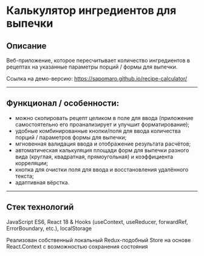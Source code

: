 # Калькулятор ингредиентов для выпечки

## Описание

Веб-приложение, которое пересчитывает количество ингредиентов в рецептах на указанные параметры порций / формы для выпечки.

Ссылка на демо-версию: https://sapomaro.github.io/recipe-calculator/

---

## Функционал / особенности:

- можно скопировать рецепт целиком в поле для ввода (приложение самостоятельно его проанализирует и улучшит форматирование);
- удобные комбинированные кнопки/поля для ввода количества порций / параметров формы для выпечки;
- мгновенная валидация ввода и отображение результата расчётов;
- автоматическая калькуляция площади форм для выпечки разного вида (круглая, квадратная, прямоугольная) и коэффициента корреляции;
- кнопка для очистки поля для ввода и восстановления удалённого текста;
- адаптивная вёрстка.

---

## Стек технологий

JavaScript ES6, React 18 & Hooks (useContext, useReducer, forwardRef, ErrorBoundary, etc.), localStorage

Реализован собственный локальный Redux-подобный Store на основе React.Context с возможностью сохранения состояния
